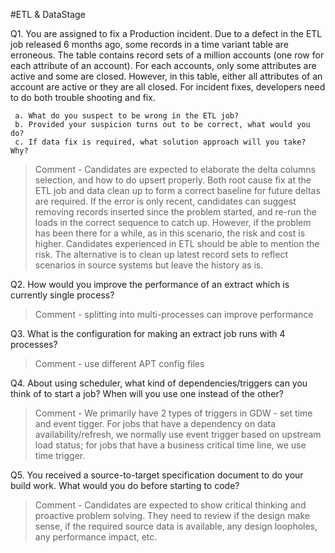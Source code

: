 #ETL & DataStage

Q1.	You are assigned to fix a Production incident.  Due to a defect in the ETL job released 6 months ago, some records in a time variant table are erroneous.   The table contains record sets of a million accounts  (one row for each attribute of an account).  For each accounts, only some attributes are active and some are closed.  However, in this table, either all attributes of an account are active or they are all closed.  For incident fixes, developers need to do both trouble shooting and fix.

     a. What do you suspect to be wrong in the ETL job?
     b. Provided your suspicion turns out to be correct, what would you do?
     c. If data fix is required, what solution approach will you take?  Why?

>Comment - Candidates are expected to elaborate the delta columns selection, and how to do upsert properly. Both root cause fix at the ETL job and data clean up to form a correct baseline for future deltas are required. If the error is only recent, candidates can suggest removing records inserted since the problem started, and re-run the loads in the correct sequence to catch up.  However, if the problem has been there for a while, as in this scenario, the risk and cost is higher.  Candidates experienced in ETL should be able to mention the risk. The alternative is to clean up latest record sets to reflect scenarios in source systems but leave the history as is.

Q2. How would you improve the performance of an extract which is currently single process?

>Comment - splitting into multi-processes can improve performance

Q3. What is the configuration for making an extract job runs with 4 processes?

>Comment - use different APT config files

Q4. About using scheduler, what kind of dependencies/triggers can you think of to start a job?  When will you use one instead of the other?

>Comment - We primarily have 2 types of triggers in GDW - set time and event tigger.  For jobs that have a dependency on data availability/refresh, we normally use event trigger based on upstream load status; for jobs that have a business critical time line, we use time trigger.

Q5. You received a source-to-target specification document to do your build work. What would you do before starting to code?

>Comment - Candidates are expected to show critical thinking and proactive problem solving.  They need to review if the design make sense, if the required source data is available, any design loopholes, any performance impact, etc.

